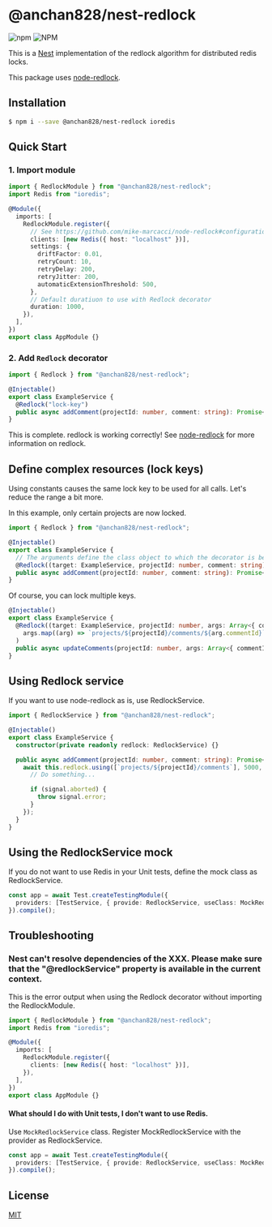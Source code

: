 # @anchan828/nest-redlock

![npm](https://img.shields.io/npm/v/@anchan828/nest-redlock.svg)
![NPM](https://img.shields.io/npm/l/@anchan828/nest-redlock.svg)

This is a [Nest](https://github.com/nestjs/nest) implementation of the redlock algorithm for distributed redis locks.

This package uses [node-redlock](https://github.com/mike-marcacci/node-redlock).

## Installation

```bash
$ npm i --save @anchan828/nest-redlock ioredis
```

## Quick Start

### 1. Import module

```ts
import { RedlockModule } from "@anchan828/nest-redlock";
import Redis from "ioredis";

@Module({
  imports: [
    RedlockModule.register({
      // See https://github.com/mike-marcacci/node-redlock#configuration
      clients: [new Redis({ host: "localhost" })],
      settings: {
        driftFactor: 0.01,
        retryCount: 10,
        retryDelay: 200,
        retryJitter: 200,
        automaticExtensionThreshold: 500,
      },
      // Default duratiuon to use with Redlock decorator
      duration: 1000,
    }),
  ],
})
export class AppModule {}
```

### 2. Add `Redlock` decorator

```ts
import { Redlock } from "@anchan828/nest-redlock";

@Injectable()
export class ExampleService {
  @Redlock("lock-key")
  public async addComment(projectId: number, comment: string): Promise<void> {}
}
```

This is complete. redlock is working correctly!
See [node-redlock](https://github.com/mike-marcacci/node-redlock) for more information on redlock.

## Define complex resources (lock keys)

Using constants causes the same lock key to be used for all calls. Let's reduce the range a bit more.

In this example, only certain projects are now locked.

```ts
import { Redlock } from "@anchan828/nest-redlock";

@Injectable()
export class ExampleService {
  // The arguments define the class object to which the decorator is being added and the method arguments in order.
  @Redlock((target: ExampleService, projectId: number, comment: string) => `projects/${projectId}/comments`)
  public async addComment(projectId: number, comment: string): Promise<void> {}
}
```

Of course, you can lock multiple keys.

```ts
@Injectable()
export class ExampleService {
  @Redlock((target: ExampleService, projectId: number, args: Array<{ commentId: number; comment: string }>) =>
    args.map((arg) => `projects/${projectId}/comments/${arg.commentId}`),
  )
  public async updateComments(projectId: number, args: Array<{ commentId: number; comment: string }>): Promise<void> {}
}
```

## Using Redlock service

If you want to use node-redlock as is, use RedlockService.

```ts
import { RedlockService } from "@anchan828/nest-redlock";

@Injectable()
export class ExampleService {
  constructor(private readonly redlock: RedlockService) {}

  public async addComment(projectId: number, comment: string): Promise<void> {
    await this.redlock.using([`projects/${projectId}/comments`], 5000, (signal) => {
      // Do something...

      if (signal.aborted) {
        throw signal.error;
      }
    });
  }
}
```

## Using the RedlockService mock

If you do not want to use Redis in your Unit tests, define the mock class as RedlockService.

```ts
const app = await Test.createTestingModule({
  providers: [TestService, { provide: RedlockService, useClass: MockRedlockService }],
}).compile();
```

## Troubleshooting

### Nest can't resolve dependencies of the XXX. Please make sure that the "@redlockService" property is available in the current context.

This is the error output when using the Redlock decorator without importing the RedlockModule.

```ts
import { RedlockModule } from "@anchan828/nest-redlock";
import Redis from "ioredis";

@Module({
  imports: [
    RedlockModule.register({
      clients: [new Redis({ host: "localhost" })],
    }),
  ],
})
export class AppModule {}
```

#### What should I do with Unit tests, I don't want to use Redis.

Use `MockRedlockService` class. Register MockRedlockService with the provider as RedlockService.

```ts
const app = await Test.createTestingModule({
  providers: [TestService, { provide: RedlockService, useClass: MockRedlockService }],
}).compile();
```

## License

[MIT](LICENSE)
